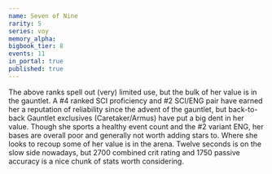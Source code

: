 ```yaml
---
name: Seven of Nine
rarity: 5
series: voy
memory_alpha:
bigbook_tier: 8
events: 11
in_portal: true
published: true
---
```


The above ranks spell out (very) limited use, but the bulk of her value is in the gauntlet. A #4 ranked SCI proficiency and #2 SCI/ENG pair have earned her a reputation of reliability since the advent of the gauntlet, but back-to-back Gauntlet exclusives (Caretaker/Armus) have put a big dent in her value. Though she sports a healthy event count and the #2 variant ENG, her bases are overall poor and generally not worth adding stars to. Where she looks to recoup some of her value is in the arena. Twelve seconds is on the slow side nowadays, but 2700 combined crit rating and 1750 passive accuracy is a nice chunk of stats worth considering.
